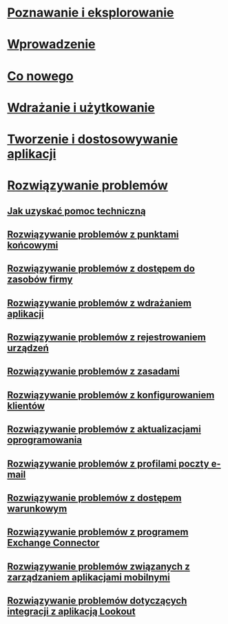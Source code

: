# [Poznawanie i eksplorowanie](/intune/understand-explore/introduction-to-microsoft-intune)
# [Wprowadzenie](/intune/get-started/what-to-know-before-you-start-microsoft-intune)
# [Co nowego](/intune/whats-new/whats-new-in-microsoft-intune)
<!-- # [Plan and Design](/intune/plan-design/ways-to-do-enterprise-mobility) -->
# [Wdrażanie i użytkowanie](/intune/deploy-use/overview-of-device-and-app-lifecycles-in-microsoft-intune)
# [Tworzenie i dostosowywanie aplikacji](/intune/develop/intune-app-sdk)

# [Rozwiązywanie problemów](general-troubleshooting-tips-for-microsoft-intune.md)
## [Jak uzyskać pomoc techniczną](how-to-get-support-for-microsoft-intune.md)
## [Rozwiązywanie problemów z punktami końcowymi](Troubleshoot-Endpoint-Protection-in-microsoft-intune.md)
## [Rozwiązywanie problemów z dostępem do zasobów firmy](Troubleshoot-company-resource-access-problems-with-microsoft-intune.md)
## [Rozwiązywanie problemów z wdrażaniem aplikacji](Troubleshoot-app-deployment-problems-in-microsoft-intune.md)
## [Rozwiązywanie problemów z rejestrowaniem urządzeń](troubleshoot-device-enrollment-in-intune.md)
## [Rozwiązywanie problemów z zasadami](Troubleshoot-policies-in-microsoft-intune.md)
## [Rozwiązywanie problemów z konfigurowaniem klientów](Troubleshoot-client-setup-in-microsoft-intune.md)
## [Rozwiązywanie problemów z aktualizacjami oprogramowania](Troubleshoot-software-updates-in-microsoft-intune.md)
## [Rozwiązywanie problemów z profilami poczty e-mail](Troubleshoot-email-profiles-in-microsoft-intune.md)
## [Rozwiązywanie problemów z dostępem warunkowym](troubleshoot-conditional-access.md)
## [Rozwiązywanie problemów z programem Exchange Connector](troubleshoot-exchange-connector.md)

## [Rozwiązywanie problemów związanych z zarządzaniem aplikacjami mobilnymi](troubleshoot-mam.md)

## [Rozwiązywanie problemów dotyczących integracji z aplikacją Lookout](troubleshooting-lookout-integration.md)


<!--HONumber=Oct16_HO2-->


